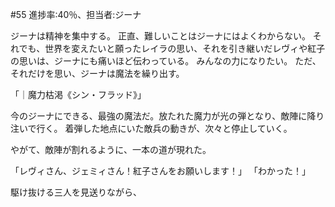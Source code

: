 #55 進捗率:40％、担当者:ジーナ

ジーナは精神を集中する。
正直、難しいことはジーナにはよくわからない。
それでも、世界を変えたいと願ったレイラの思い、それを引き継いだレヴィや紅子の思いは、ジーナにも痛いほど伝わっている。
みんなの力になりたい。
ただ、それだけを思い、ジーナは魔法を繰り出す。

「｜魔力枯渇《シン・フラッド》」

今のジーナにできる、最強の魔法だ。放たれた魔力が光の弾となり、敵陣に降り注いで行く。
着弾した地点にいた敵兵の動きが、次々と停止していく。

やがて、敵陣が割れるように、一本の道が現れた。

「レヴィさん、ジェミィさん！紅子さんをお願いします！」
「わかった！」

駆け抜ける三人を見送りながら、
